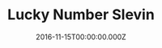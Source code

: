 ---
title: "Lucky Number Slevin"
year: 2006
date: 2016-11-15T00:00:00.000Z
permalink: /almanac/movies/2016-11-15-lucky-number-slevin/index.html
rating: 3
---